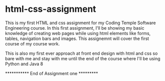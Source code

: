 # html-css-assignment

This is my first HTML and css assignment for my Coding Temple Software Engineering course. In
this first assignment, I'll be showing my basic knowledge of creating web pages while using html elements like
forms, tables, navigation bars and images. This assignemnt will cover the first course of my course work.

This is also my first ever approach at front end design with html and css so bare with me and stay with me until the end of the course where I'll be using Python and Java 8

*********** End of Assignment one *********
